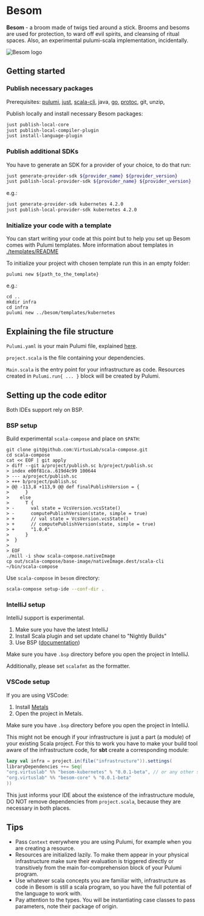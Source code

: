# Besom
**Besom** - a broom made of twigs tied around a stick. 
Brooms and besoms are used for protection, to ward off evil spirits, and cleansing of ritual spaces. 
Also, an experimental pulumi-scala implementation, incidentally.

![Besom logo](./website/static/img/Besom_logo_full_color.png)

## Getting started

### Publish necessary packages
Prerequisites: 
[pulumi](https://www.pulumi.com/docs/install/), 
[just](https://github.com/casey/just#installation), 
[scala-cli](https://scala-cli.virtuslab.org/install/), 
java,
[go](https://go.dev/doc/install),
[protoc](https://grpc.io/docs/protoc-installation/),
git, unzip,

Publish locally and install necessary Besom packages:
```bash
just publish-local-core
just publish-local-compiler-plugin
just install-language-plugin
```

### Publish additional SDKs
You have to generate an SDK for a provider of your choice, to do that run: 
```bash
just generate-provider-sdk ${provider_name} ${provider_version}
just publish-local-provider-sdk ${provider_name} ${provider_version}
```

e.g.:

```bash
just generate-provider-sdk kubernetes 4.2.0
just publish-local-provider-sdk kubernetes 4.2.0
```

### Initialize your code with a template
You can start writing your code at this point but to help you set up 
Besom comes with Pulumi templates. 
More information about templates in [./templates/README](./templates/README)

To initialize your project with chosen template run this in an empty folder:
```shell
pulumi new ${path_to_the_template}
```
e.g.:
```shell
cd ..
mkdir infra
cd infra
pulumi new ../besom/templates/kubernetes
```

## Explaining the file structure
`Pulumi.yaml` is your main Pulumi file, explained [here](https://www.pulumi.com/docs/concepts/projects/project-file/). 

`project.scala` is the file containing your dependencies.

`Main.scala` is the entry point for your infrastructure as code. 
Resources created in `Pulumi.run{ ... }` block will be created by Pulumi.

## Setting up the code editor

Both IDEs support rely on BSP.

### BSP setup
Build experimental `scala-compose` and place on `$PATH`:
```
git clone git@github.com:VirtusLab/scala-compose.git
cd scala-compose
cat << EOF | git apply
> diff --git a/project/publish.sc b/project/publish.sc
> index e00f81ca..619d4c99 100644
> --- a/project/publish.sc
> +++ b/project/publish.sc
> @@ -113,8 +113,9 @@ def finalPublishVersion = {
>      }
>    else
>      T {
> -      val state = VcsVersion.vcsState()
> -      computePublishVersion(state, simple = true)
> +      // val state = VcsVersion.vcsState()
> +      // computePublishVersion(state, simple = true)
> +      "1.0.4"
>      }
>  }
>
> EOF
./mill -i show scala-compose.nativeImage
cp out/scala-compose/base-image/nativeImage.dest/scala-cli ~/bin/scala-compose
```

Use `scala-compose` in `besom` directory:
```bash
scala-compose setup-ide --conf-dir .
```

### IntelliJ setup
IntelliJ support is experimental.

1. Make sure you have the latest IntelliJ
2. Install Scala plugin and set update chanel to "Nightly Builds"
3. Use BSP ([documentation](https://www.jetbrains.com/help/idea/bsp-support.html))

Make sure you have `.bsp` directory before you open the project in IntelliJ.

Additionally, please set `scalafmt` as the formatter.

### VSCode setup

If you are using VSCode:
1. Install [Metals](https://scalameta.org/metals/docs/editors/vscode#installation)
2. Open the project in Metals.

Make sure you have `.bsp` directory before you open the project in IntelliJ.

This might not be enough if your infrastructure is just a part (a module) of your existing Scala project. 
For this to work you have to make your build tool aware of the infrastructure code, 
for **sbt** create a corresponding module: 
   ```scala
lazy val infra = project.in(file("infrastructure")).settings(
   libraryDependencies ++= Seq(
   "org.virtuslab" %% "besom-kubernetes" % "0.0.1-beta", // or any other sdk you are using
   "org.virtuslab" %% "besom-core" % "0.0.1-beta"
   ))
   ```
This just informs your IDE about the existence of the infrastructure module,
DO NOT remove dependencies from `project.scala`, because they are necessary in both places.

## Tips
- Pass `Context` everywhere you are using Pulumi, for example when you are creating a resource.
- Resources are initialized lazily. To make them appear in your physical infrastructure make sure 
their evaluation is triggered directly or transitively from the main for-comprehension block of your Pulumi program.
- Use whatever scala concepts you are familiar with, infrastructure as code in Besom is still a scala program, 
so you have the full potential of the language to work with.
- Pay attention to the types. You will be instantiating case classes to pass parameters, note their package of origin.